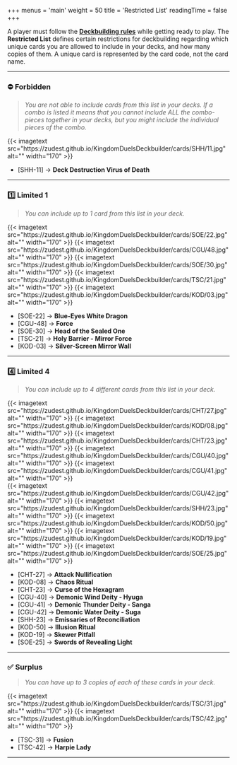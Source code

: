 +++
menus = 'main'
weight = 50
title = 'Restricted List'
readingTime = false
+++

A player must follow the **[Deckbuilding rules](/rules/#-deckbuilding)** while getting ready to play. The **Restricted List** defines certain restrictions for deckbuilding regarding which unique cards you are allowed to include in your decks, and how many copies of them. A unique card is represented by the card code, not the card name.

---

### ⛔ Forbidden

> *You are not able to include cards from this list in your decks. If a combo is listed it means that you cannot include ALL the combo-pieces together in your decks, but you might include the individual pieces of the combo.*

<div style="display: flex; justify-content: left; gap: 5px;">
{{< imagetext src="https://zudest.github.io/KingdomDuelsDeckbuilder/cards/SHH/11.jpg" alt="" width="170" >}}
</div>

- [SHH-11] → **Deck Destruction Virus of Death**

---

### 1️⃣ Limited 1

> *You can include up to 1 card from this list in your deck.*

<div style="display: flex; justify-content: left; gap: 5px;">
{{< imagetext src="https://zudest.github.io/KingdomDuelsDeckbuilder/cards/SOE/22.jpg" alt="" width="170" >}}
{{< imagetext src="https://zudest.github.io/KingdomDuelsDeckbuilder/cards/CGU/48.jpg" alt="" width="170" >}}
{{< imagetext src="https://zudest.github.io/KingdomDuelsDeckbuilder/cards/SOE/30.jpg" alt="" width="170" >}}
{{< imagetext src="https://zudest.github.io/KingdomDuelsDeckbuilder/cards/TSC/21.jpg" alt="" width="170" >}}
{{< imagetext src="https://zudest.github.io/KingdomDuelsDeckbuilder/cards/KOD/03.jpg" alt="" width="170" >}}
</div>

- [SOE-22] → **Blue-Eyes White Dragon**
- [CGU-48] → **Force**
- [SOE-30] → **Head of the Sealed One**
- [TSC-21] → **Holy Barrier - Mirror Force**
- [KOD-03] → **Silver-Screen Mirror Wall**

---

### 4️⃣ Limited 4

> *You can include up to 4 different cards from this list in your deck.*

<div style="display: flex; justify-content: left; gap: 5px;">
{{< imagetext src="https://zudest.github.io/KingdomDuelsDeckbuilder/cards/CHT/27.jpg" alt="" width="170" >}}
{{< imagetext src="https://zudest.github.io/KingdomDuelsDeckbuilder/cards/KOD/08.jpg" alt="" width="170" >}}
{{< imagetext src="https://zudest.github.io/KingdomDuelsDeckbuilder/cards/CHT/23.jpg" alt="" width="170" >}}
{{< imagetext src="https://zudest.github.io/KingdomDuelsDeckbuilder/cards/CGU/40.jpg" alt="" width="170" >}}
{{< imagetext src="https://zudest.github.io/KingdomDuelsDeckbuilder/cards/CGU/41.jpg" alt="" width="170" >}}
</div>

<div style="display: flex; justify-content: left; gap: 5px;">
{{< imagetext src="https://zudest.github.io/KingdomDuelsDeckbuilder/cards/CGU/42.jpg" alt="" width="170" >}}
{{< imagetext src="https://zudest.github.io/KingdomDuelsDeckbuilder/cards/SHH/23.jpg" alt="" width="170" >}}
{{< imagetext src="https://zudest.github.io/KingdomDuelsDeckbuilder/cards/KOD/50.jpg" alt="" width="170" >}}
{{< imagetext src="https://zudest.github.io/KingdomDuelsDeckbuilder/cards/KOD/19.jpg" alt="" width="170" >}}
{{< imagetext src="https://zudest.github.io/KingdomDuelsDeckbuilder/cards/SOE/25.jpg" alt="" width="170" >}}
</div>

- [CHT-27] → **Attack Nullification**
- [KOD-08] → **Chaos Ritual**
- [CHT-23] → **Curse of the Hexagram**
- [CGU-40] → **Demonic Wind Deity - Hyuga**
- [CGU-41] → **Demonic Thunder Deity - Sanga**
- [CGU-42] → **Demonic Water Deity - Suga**
- [SHH-23] → **Emissaries of Reconciliation**
- [KOD-50] → **Illusion Ritual**
- [KOD-19] → **Skewer Pitfall**
- [SOE-25] → **Swords of Revealing Light**

---

### ✅ Surplus

> *You can have up to 3 copies of each of these cards in your deck.*

<div style="display: flex; justify-content: left; gap: 5px;">
{{< imagetext src="https://zudest.github.io/KingdomDuelsDeckbuilder/cards/TSC/31.jpg" alt="" width="170" >}}
{{< imagetext src="https://zudest.github.io/KingdomDuelsDeckbuilder/cards/TSC/42.jpg" alt="" width="170" >}}
</div>

- [TSC-31] → **Fusion**
- [TSC-42] → **Harpie Lady**

---
